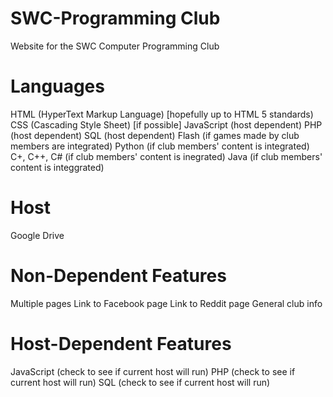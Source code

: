 SWC-Programming Club
====================
Website for the SWC Computer Programming Club

Languages
=========
HTML (HyperText Markup Language) [hopefully up to HTML 5 standards)
CSS (Cascading Style Sheet)  [if possible]
JavaScript (host dependent)
PHP (host dependent)
SQL (host dependent)
Flash (if games made by club members are integrated)
Python (if club members' content is integrated)
C+, C++, C# (if club members' content is inegrated)
Java (if club members' content is integgrated)

Host
====
Google Drive

Non-Dependent Features
======================
Multiple pages
Link to Facebook page
Link to Reddit page
General club info

Host-Dependent Features
=========================
JavaScript (check to see if current host will run)
PHP (check to see if current host will run)
SQL (check to see if current host will run)

